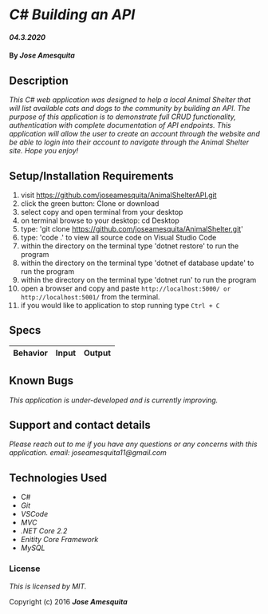 # _C# Building an API_

#### _04.3.2020_

#### By _**Jose Amesquita**_

## Description

_This C# web application was designed to help a local Animal Shelter that will list available cats and dogs to the community by building an API. The purpose of this application is to demonstrate full CRUD functionality, authentication with complete documentation of API endpoints. This application will allow the user to create an account through the website and be able to login into their account to navigate through the Animal Shelter site. Hope you enjoy!_

## Setup/Installation Requirements

1. visit https://github.com/joseamesquita/AnimalShelterAPI.git
2. click the green button: Clone or download 
3. select copy and open terminal from your desktop
4. on terminal browse to your desktop: cd Desktop
5. type: 'git clone https://github.com/joseamesquita/AnimalShelter.git'
6. type: 'code .' to view all source code on Visual Studio Code
7. within the directory on the terminal type 'dotnet restore' to run the program
8. within the directory on the terminal type 'dotnet ef database update' to run the program
9. within the directory on the terminal type 'dotnet run' to run the program
10. open a browser and copy and paste ```http://localhost:5000/ or http://localhost:5001/``` from the terminal. 
11. if you would like to application to stop running type ```Ctrl + C```

## Specs

Behavior | Input | Output
--- | --- | ---


## Known Bugs

_This application is under-developed and is currently improving._

## Support and contact details

_Please reach out to me if you have any questions or any concerns with this application. email: joseamesquita11@gmail.com_

## Technologies Used

* C#
* _Git_
* _VSCode_
* _MVC_
* _.NET Core 2.2_ 
* _Enitity Core Framework_
* _MySQL_

### License

*This is licensed by MIT.*

Copyright (c) 2016 **_Jose Amesquita_**